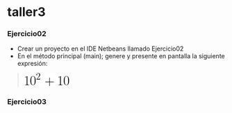 # taller3


### Ejercicio02
- Crear un proyecto en el IDE Netbeans llamado Ejercicio02
- En el método principal (main); genere y presente en pantalla la siguiente expresión:
> ![](https://github.com/IntroProgramacion-P-Oct20-Feb21/taller3/blob/main/imagenes/ejercicio2.png)
 
### Ejercicio03	